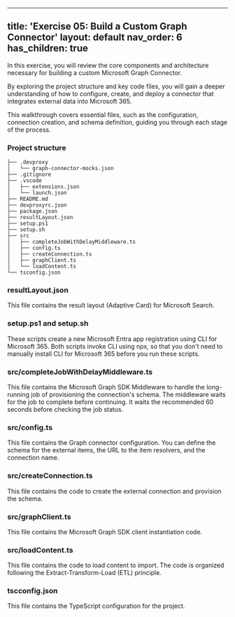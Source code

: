 
---
title: 'Exercise 05: Build a Custom Graph Connector'
layout: default
nav_order: 6
has_children: true
---

In this exercise, you will review the core components and architecture necessary for building a custom Microsoft Graph Connector. 

By exploring the project structure and key code files, you will gain a deeper understanding of how to configure, create, and deploy a connector that integrates external data into Microsoft 365. 

This walkthrough covers essential files, such as the configuration, connection creation, and schema definition, guiding you through each stage of the process.

### Project structure

```Structure_Tree-nocopy
├── .devproxy
│   └── graph-connector-mocks.json
├── .gitignore
├── .vscode
│   ├── extensions.json
│   └── launch.json
├── README.md
├── devproxyrc.json
├── package.json
├── resultLayout.json
├── setup.ps1
├── setup.sh
├── src
│   ├── completeJobWithDelayMiddleware.ts
│   ├── config.ts
│   ├── createConnection.ts
│   ├── graphClient.ts
│   └── loadContent.ts
└── tsconfig.json
```


### **resultLayout.json**

This file contains the result layout (Adaptive Card) for Microsoft Search.

### **setup.ps1** and **setup.sh**

These scripts create a new Microsoft Entra app registration using CLI for Microsoft 365. Both scripts invoke CLI using npx, so that you don't need to manually install CLI for Microsoft 365 before you run these scripts.

### **src/completeJobWithDelayMiddleware.ts**

This file contains the Microsoft Graph SDK Middleware to handle the long-running job of provisioning the connection's schema. The middleware waits for the job to complete before continuing. It waits the recommended 60 seconds before checking the job status.

### **src/config.ts**

This file contains the Graph connector configuration. You can define the schema for the external items, the URL to the item resolvers, and the connection name.

### **src/createConnection.ts**

This file contains the code to create the external connection and provision the schema.

### **src/graphClient.ts**

This file contains the Microsoft Graph SDK client instantiation code.

### **src/loadContent.ts**

This file contains the code to load content to import. The code is organized following the Extract-Transform-Load (ETL) principle.

### **tscconfig.json**

This file contains the TypeScript configuration for the project.
